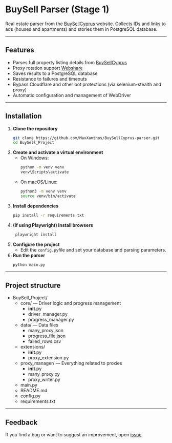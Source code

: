 # BuySell Parser (Stage 1)

Real estate parser from the [BuySellCyprus](https://www.buysellcyprus.com) website.
Collects IDs and links to ads (houses and apartments) and stories them in PostgreSQL database.

---

## Features

- Parses full property listing details from [BuySellCyprus](https://www.buysellcyprus.com)
- Proxy rotation support [Webshare](https://www.webshare.io/)
- Saves results to a PostgreSQL database
- Resistance to failures and timeouts
- Bypass Cloudflare and other bot protections (via selenium-stealth and proxy)
- Automatic configuration and management of WebDriver

---

## Installation

1. **Clone the repository**
    ```bash
    git clone https://github.com/MaxXanthos/BuySellCyprus-parser.git
    cd BuySell_Project
    ```
2. **Create and activate a virtual environment**
   - On Windows:
     ```bash
     python -m venv venv
     venv\Scripts\activate
     ```
   - On macOS/Linux:
     ```bash
     python3 -m venv venv
     source venv/bin/activate
     ```
3. **Install dependencies**
    ```bash
    pip install -r requirements.txt
    ```
4. **(If using Playwright) Install browsers**
    ```bash
     playwright install
     ```
5. **Configure the project**
   - Edit the `config.py`file and set your database and parsing parameters.
6. **Run the parser**
    ```bash
    python main.py
    ```

---

## Project structure

- BuySell_Project/
  - core/ — Driver logic and progress management
    - __init__.py
    - driver_manager.py
    - progress_manager.py
  - data/ — Data files
    - many_proxy.json
    - progress_file.json
    - failed_rows.csv
  - extensions/
    - __init__.py
    - proxy_extension.py
  - proxy_manager/ — Everything related to proxies
    - __init__.py
    - many_proxy.py
    - proxy_writer.py
  - main.py
  - README.md
  - config.py
  - requirements.txt

---

## Feedback
If you find a bug or want to suggest an improvement, open [issue](https://github.com/MaxXanthos/BuySellCyprus-parser1/issues).